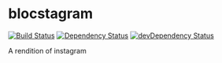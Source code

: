 # blocstagram

[![Build Status](https://travis-ci.org/sturdynut/blocstagram.svg?branch=master)](https://travis-ci.org/sturdynut/blocstagram) 
[![Dependency Status](https://david-dm.org/sturdynut/blocstagram.svg)](https://david-dm.org/sturdynut/blocstagram) 
[![devDependency Status](https://david-dm.org/sturdynut/blocstagram/dev-status.png)](https://david-dm.org/sturdynut/blocstagram?type=dev)

A rendition of instagram
